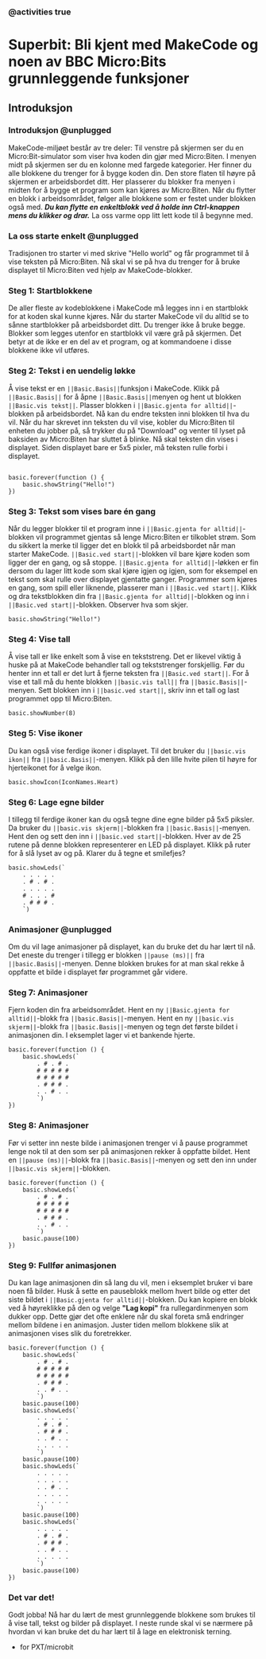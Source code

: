 ### @activities true

# Superbit: Bli kjent med MakeCode og noen av BBC Micro:Bits grunnleggende funksjoner
## Introduksjon
### Introduksjon @unplugged
MakeCode-miljøet består av tre deler: Til venstre på skjermen ser du en Micro:Bit-simulator som viser hva koden din gjør med Micro:Biten.
I menyen midt på skjermen ser du en kolonne med fargede kategorier. Her finner du alle blokkene du trenger for å bygge koden din.
Den store flaten til høyre på skjermen er arbeidsbordet ditt. Her plasserer du blokker fra menyen i midten for å bygge et program som kan kjøres av Micro:Biten.
Når du flytter en blokk i arbeidsområdet, følger alle blokkene som er festet under blokken også med.
***Du kan flytte en enkeltblokk ved å holde inn Ctrl-knappen mens du klikker og drar.***
La oss varme opp litt lett kode til å begynne med.

### La oss starte enkelt @unplugged

Tradisjonen tro starter vi med skrive "Hello world" og får programmet til å vise teksten på Micro:Biten. 
Nå skal vi se på hva du trenger for å bruke displayet til Micro:Biten ved hjelp av MakeCode-blokker.

### Steg 1: Startblokkene
De aller fleste av kodeblokkene i MakeCode må legges inn i en startblokk for at koden skal kunne kjøres.
Når du starter MakeCode vil du alltid se to sånne startblokker på arbeidsbordet ditt. Du trenger ikke å bruke begge.
Blokker som legges utenfor en startblokk vil være grå på skjermen. Det betyr at de ikke er en del av et program, og at kommandoene i disse blokkene ikke vil utføres.


### Steg 2: Tekst i en uendelig løkke
Å vise tekst er en ``||Basic.Basis||``funksjon i MakeCode. Klikk på ``||Basic.Basis||`` for å åpne ``||Basic.Basis||``menyen og hent ut blokken ``||Basic.vis tekst||``.
Plasser blokken i ``||Basic.gjenta for alltid||``-blokken på arbeidsbordet. Nå kan du endre teksten inni blokken til hva du vil.
Når du har skrevet inn teksten du vil vise, kobler du Micro:Biten til enheten du jobber på, så trykker du på "Download" og venter til lyset på baksiden av Micro:Biten har sluttet å blinke.
Nå skal teksten din vises i displayet. Siden displayet bare er 5x5 pixler, må teksten rulle forbi i displayet.

```blocks

basic.forever(function () {
    basic.showString("Hello!")
})
```

### Steg 3: Tekst som vises bare én gang
Når du legger blokker til et program inne i ``||Basic.gjenta for alltid||``-blokken vil programmet gjentas så lenge Micro:Biten er tilkoblet strøm.
Som du sikkert la merke til ligger det en blokk til på arbeidsbordet når man starter MakeCode. ``||Basic.ved start||``-blokken vil bare kjøre koden som ligger der en gang, og så stoppe.
``||Basic.gjenta for alltid||``-løkken er fin dersom du lager litt kode som skal kjøre igjen og igjen, som for eksempel en tekst som skal rulle over displayet gjentatte ganger.
Programmer som kjøres en gang, som spill eller liknende, plasserer man i ``||Basic.ved start||``.
Klikk og dra tekstblokken din fra ``||Basic.gjenta for alltid||``-blokken og inn i ``||Basic.ved start||``-blokken. Observer hva som skjer.

```blocks
basic.showString("Hello!")
```

### Steg 4: Vise tall
Å vise tall er like enkelt som å vise en tekststreng. Det er likevel viktig å huske på at MakeCode behandler tall og tekststrenger forskjellig. Før du henter inn et tall er det lurt å fjerne teksten fra ``||Basic.ved start||``.
For å vise et tall må du hente blokken ``||basic.vis tall||`` fra ``||basic.Basis||``-menyen. Sett blokken inn i ``||basic.ved start||``, skriv inn et tall og last programmet opp til Micro:Biten.

```blocks
basic.showNumber(8)
```

### Steg 5: Vise ikoner
Du kan også vise ferdige ikoner i displayet. Til det bruker du ``||basic.vis ikon||`` fra ``||basic.Basis||``-menyen.
Klikk på den lille hvite pilen til høyre for hjerteikonet for å velge ikon.

```blocks
basic.showIcon(IconNames.Heart)
```

### Steg 6: Lage egne bilder
I tillegg til ferdige ikoner kan du også tegne dine egne bilder på 5x5 piksler. Da bruker du ``||basic.vis skjerm||``-blokken fra ``||basic.Basis||``-menyen. Hent den og sett den inn i ``||basic.ved start||``-blokken.
Hver av de 25 rutene på denne blokken representerer en LED på displayet. Klikk på ruter for å slå lyset av og på. Klarer du å tegne et smilefjes?

```blocks
basic.showLeds(`
    . . . . .
    . # . # .
    . . . . .
    # . . . #
    . # # # .
    `)
```

### Animasjoner @unplugged

Om du vil lage animasjoner på displayet, kan du bruke det du har lært til nå.
Det eneste du trenger i tillegg er blokken ``||pause (ms)||`` fra ``||basic.Basis||``-menyen.
Denne blokken brukes for at man skal rekke å oppfatte et bilde i displayet før programmet går videre.

### Steg 7: Animasjoner

Fjern koden din fra arbeidsområdet.
Hent en ny ``||Basic.gjenta for alltid||``-blokk fra ``||basic.Basis||``-menyen.
Hent en ny ``||basic.vis skjerm||``-blokk fra ``||basic.Basis||``-menyen og tegn det første bildet i animasjonen din.
I eksemplet lager vi et bankende hjerte.

```blocks
basic.forever(function () {
    basic.showLeds(`
        . # . # .
        # # # # #
        # # # # #
        . # # # .
        . . # . .
        `)
})
```

### Steg 8: Animasjoner

Før vi setter inn neste bilde i animasjonen trenger vi å pause programmet lenge nok til at den som ser på animasjonen rekker å oppfatte bildet.
Hent en ``||pause (ms)||``-blokk fra ``||basic.Basis||``-menyen og sett den inn under ``||basic.vis skjerm||``-blokken.

```blocks
basic.forever(function () {
    basic.showLeds(`
        . # . # .
        # # # # #
        # # # # #
        . # # # .
        . . # . .
        `)
    basic.pause(100)
})
```

### Steg 9: Fullfør animasjonen

Du kan lage animasjonen din så lang du vil, men i eksemplet bruker vi bare noen få bilder.
Husk å sette en pauseblokk mellom hvert bilde og etter det siste bildet i ``||Basic.gjenta for alltid||``-blokken.
Du kan kopiere en blokk ved å høyreklikke på den og velge **"Lag kopi"** fra rullegardinmenyen som dukker opp.
Dette gjør det ofte enklere når du skal foreta små endringer mellom bildene i en animasjon.
Juster tiden mellom blokkene slik at animasjonen vises slik du foretrekker.

```blocks
basic.forever(function () {
    basic.showLeds(`
        . # . # .
        # # # # #
        # # # # #
        . # # # .
        . . # . .
        `)
    basic.pause(100)
    basic.showLeds(`
        . . . . .
        . # . # .
        . # # # .
        . . # . .
        . . . . .
        `)
    basic.pause(100)
    basic.showLeds(`
        . . . . .
        . . . . .
        . . # . .
        . . . . .
        . . . . .
        `)
    basic.pause(100)
    basic.showLeds(`
        . . . . .
        . # . # .
        . # # # .
        . . # . .
        . . . . .
        `)
    basic.pause(100)
})
```


### Det var det!
Godt jobba! Nå har du lært de mest grunnleggende blokkene som brukes til å vise tall, tekst og bilder på displayet.
I neste runde skal vi se nærmere på hvordan vi kan bruke det du har lært til å lage en elektronisk terning.

* for PXT/microbit
<script src="https://makecode.com/gh-pages-embed.js"></script><script>makeCodeRender("{{ site.makecode.home_url }}", "{{ site.github.owner_name }}/{{ site.github.repository_name }}");</script>

